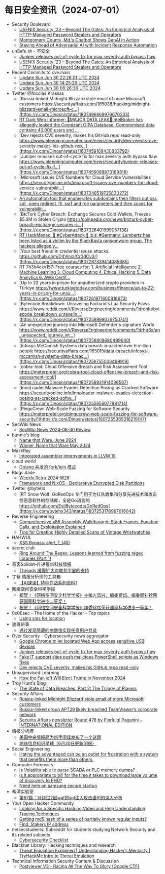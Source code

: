 # 每日安全资讯（2024-07-01）

- Security Boulevard
  - [USENIX Security ’23 – Beyond The Gates: An Empirical Analysis of HTTP-Managed Password Stealers and Operators](https://securityboulevard.com/2024/06/usenix-security-23-beyond-the-gates-an-empirical-analysis-of-http-managed-password-stealers-and-operators/)
  - [Montgomery County, Md.’s Chatbot Shows GenAI in Action](https://securityboulevard.com/2024/06/montgomery-county-md-s-chatbot-shows-genai-in-action/)
  - [Staying Ahead of Adversarial AI with Incident Response Automation](https://securityboulevard.com/2024/06/staying-ahead-of-adversarial-ai-with-incident-response-automation/)
- unSafe.sh - 不安全
  - [Juniper releases out-of-cycle fix for max severity auth bypass flaw](https://buaq.net/go-247999.html)
  - [USENIX Security ’23 – Beyond The Gates: An Empirical Analysis of HTTP-Managed Password Stealers and Operators](https://buaq.net/go-248007.html)
- Recent Commits to cve:main
  - [Update Sun Jun 30 22:26:01 UTC 2024](https://github.com/trickest/cve/commit/337e5e373c1218981ff14bf88df32643692d0f8b)
  - [Update Sun Jun 30 14:25:26 UTC 2024](https://github.com/trickest/cve/commit/223874d7ee21d789de966fc2e7cf4794cf9c473b)
  - [Update Sun Jun 30 06:26:36 UTC 2024](https://github.com/trickest/cve/commit/4f0cce37c20a31b0b9f13d099cad58d4b7d6c5b4)
- Twitter @Nicolas Krassas
  - [Russia-linked Midnight Blizzard stole email of more Microsoft customers https://securityaffairs.com/165038/hacking/midnight-blizzard-email-microsoft-c...](https://x.com/Dinosn/status/1807496869976670233)
  - [RT Dark Web Informer: 🚨MAJOR DATA LEAK🚨IntelBroker has allegedly leaked the Cognizant OIPA Database. Compromised data contains 40,000 users and ...](https://x.com/Dinosn/status/1807495763749949710)
  - [Dev rejects CVE severity, makes his GitHub repo read-only https://www.bleepingcomputer.com/news/security/dev-rejects-cve-severity-makes-his-github-rep...](https://x.com/Dinosn/status/1807459168430833792)
  - [Juniper releases out-of-cycle fix for max severity auth bypass flaw https://www.bleepingcomputer.com/news/security/juniper-releases-out-of-cycle-fix-f...](https://x.com/Dinosn/status/1807459088873189816)
  - [Microsoft Issues CVE Numbers for Cloud Service Vulnerabilities https://securityonline.info/microsoft-issues-cve-numbers-for-cloud-service-vulnerabilit...](https://x.com/Dinosn/status/1807348519725830272)
  - [An automation tool that enumerates subdomains then filters out xss, sqli, open redirect, lfi, ssrf and rce parameters and then scans for vulnerabiliti...](https://x.com/Dinosn/status/1807330321492234607)
  - [BtcTurk Cyber Breach: Exchange Secures Cold Wallets, Freezes $5.3M in Stolen Crypto https://coinpedia.org/news/btcturk-cyber-breach-exchange-secures-c...](https://x.com/Dinosn/status/1807326401999057138)
  - [RT HackManac: 🚨 #CyberAttack 🚨 🇩🇪 #Germany: Lambertz has been listed as a victim by the BlackBasta ransomware group. The hackers allegedly...](https://x.com/Dinosn/status/1807308981137784948)
  - [Your best friend in credential reuse attacks. https://github.com/D4Vinci/Cr3dOv3r](https://x.com/Dinosn/status/1807287339414085685)
  - [RT 7h3h4ckv157: Free courses for: 1. Artificial Intelligence 2. Machine Learning 3. Cloud Computing 4. Ethical Hacking 5. Data Analytics 6. AWS Certif...](https://x.com/Dinosn/status/1807308736316252340)
  - [Up to 22 years in prison for unauthorized crypto providers in Türkiye https://www.turkiyetoday.com/business/finance/up-to-22-years-in-prison-for-unau...](https://x.com/Dinosn/status/1807261971600818673)
  - [Bytecode Breakdown: Unraveling Factorio's Lua Security Flaws https://www.reddit.com/r/ReverseEngineering/comments/1drdnlu/bytecode_breakdown_unravelin...](https://x.com/Dinosn/status/1807259998029750741)
  - [An unexpected journey into Microsoft Defender's signature World https://www.reddit.com/r/ReverseEngineering/comments/1drhq8x/an_unexpected_journey_int...](https://x.com/Dinosn/status/1807259808690499640)
  - [Infosys McCamish Systems data breach impacted over 6 million people https://securityaffairs.com/165015/data-breach/infosys-mccamish-systems-data-breac...](https://x.com/Dinosn/status/1807259755003498919)
  - [cobra-tool: Cloud Offensive Breach and Risk Assessment Tool https://meterpreter.org/cobra-tool-cloud-offensive-breach-and-risk-assessment-tool/](https://x.com/Dinosn/status/1807258921914036567)
  - [InnoLoader Malware Evades Detection Posing as Cracked Software https://securityonline.info/innoloader-malware-evades-detection-posing-as-cracked-softw...](https://x.com/Dinosn/status/1807255656077881714)
  - [PinguCrew: Web-Scale Fuzzing for Software Security https://meterpreter.org/pingucrew-web-scale-fuzzing-for-software-security/](https://x.com/Dinosn/status/1807255365316219147)
- SecWiki News
  - [SecWiki News 2024-06-30 Review](http://www.sec-wiki.com/?2024-06-30)
- bunnie's blog
  - [Name that Ware, June 2024](https://www.bunniestudios.com/blog/2024/name-that-ware-june-2024/)
  - [Winner, Name that Ware May 2024](https://www.bunniestudios.com/blog/2024/winner-name-that-ware-may-2024/)
- MaskRay
  - [Integrated assembler improvements in LLVM 19](https://maskray.me/blog/2024-06-30-integrated-assembler-improvements-in-llvm-19)
- cloud world
  - [Golang 并发的  fork/join 模式](https://cloudsjhan.github.io/2024/06/30/Golang-%E5%B9%B6%E5%8F%91%E7%9A%84-fork-join-%E6%A8%A1%E5%BC%8F/)
- Blogs  dade
  - [Weekly Retro 2024-W26](https://0xda.de/blog/2024/06/weekly-retro-2024-w26/)
  - [Framework and NixOS - Declarative Encrypted Disk Partitions](https://0xda.de/blog/2024/06/framework-and-nixos-declarative-encrypted-disk-partitions/)
- Twitter @bytehx
  - [RT Snow Wolf: GoRedOps 专门用于为红队收集和分享先进技术和攻击性恶意软件的存储库，全是Go语言的 https://github.com/EvilBytecode/GoRedOps](https://x.com/bytehx343/status/1807253176997016042)
- Reverse Engineering
  - [Comprehensive x86 Assembly Walkthrough: Stack Frames, Function Calls, and Exploitation Explained](https://www.reddit.com/r/ReverseEngineering/comments/1dseijq/comprehensive_x86_assembly_walkthrough_stack/)
  - [Tips for Creating Highly Detailed Scans of Vintage Wristwatches](https://www.reddit.com/r/ReverseEngineering/comments/1dscwwn/tips_for_creating_highly_detailed_scans_of/)
- HAHWUL
  - [XSS Bypass: alert_?_(45)](https://www.hahwul.com/2024/06/30/xss-bypass-something-between-function-name-and-parentheses/)
- secret club
  - [Ring Around The Regex: Lessons learned from fuzzing regex libraries (Part 1)](https://secret.club/2024/06/30/ring-around-the-regex-1.html)
- 奇客Solidot–传递最新科技情报
  - [Threads 缓慢扩大对联邦宇宙的支持](https://www.solidot.org/story?sid=78564)
- 丁爸 情报分析师的工具箱
  - [【AI速读】特种作战系列资料1](https://mp.weixin.qq.com/s?__biz=MzI2MTE0NTE3Mw==&mid=2651144679&idx=1&sn=375ad39ed92c64a24a4692a54b60028e&chksm=f1af36ddc6d8bfcbf816e705ed4b8837e1479df2d6964d7f322aefa82e831972d21b05abffac&scene=58&subscene=0#rd)
- 网络空间安全科学学报
  - [祝贺！《网络空间安全科学学报》主编方滨兴、编委贾焰、编委顾钊铨荣获国家科学进步二等奖！](https://mp.weixin.qq.com/s?__biz=MzI0NjU2NDMwNQ==&mid=2247500864&idx=1&sn=5fa4ff19d6cf71bb9d00bbeac1415f28&chksm=e9bfd0fedec859e81c28d2d3b0b9e7e89fff60d7ca255d0b56989d92cacc225d2fc29aad26a2&scene=58&subscene=0#rd)
  - [祝贺！《网络空间安全科学学报》编委徐恪荣获国家科学进步一等奖！](https://mp.weixin.qq.com/s?__biz=MzI0NjU2NDMwNQ==&mid=2247500864&idx=2&sn=a5c6009ce7bb1df2afe1a18518d96940&chksm=e9bfd0fedec859e801fa08f1d378d415354605fc7802b36e5679949860bd5b999e243ac12193&scene=58&subscene=0#rd)
- 0x00sec - The Home of the Hacker - Top topics
  - [Using sms for location](https://0x00sec.org/t/using-sms-for-location/41153)
- 迪哥讲事
  - [通过发现隐藏的参数值实现任意用户登录](https://mp.weixin.qq.com/s?__biz=MzIzMTIzNTM0MA==&mid=2247495081&idx=1&sn=bbedbdda8aebf0ca497b07f09fc53498&chksm=e8a5e7cadfd26edc5f2ff86366a9eb69fa225574d4579f264b1d06b8802ab03d228e05798737&scene=58&subscene=0#rd)
- Over Security - Cybersecurity news aggregator
  - [Google Chrome to let Isolated Web App access sensitive USB devices](https://www.bleepingcomputer.com/news/google/google-chrome-to-let-isolated-web-app-access-sensitive-usb-devices/)
  - [Juniper releases out-of-cycle fix for max severity auth bypass flaw](https://www.bleepingcomputer.com/news/security/juniper-releases-out-of-cycle-fix-for-max-severity-auth-bypass-flaw/)
  - [Fake IT support sites push malicious PowerShell scripts as Windows fixes](https://www.bleepingcomputer.com/news/security/fake-it-support-sites-push-malicious-powershell-scripts-as-windows-fixes/)
  - [Dev rejects CVE severity, makes his GitHub repo read-only](https://www.bleepingcomputer.com/news/security/dev-rejects-cve-severity-makes-his-github-repo-read-only/)
- Unsupervised Learning
  - [How the Far-left Will Elect Trump in November 2024](https://danielmiessler.com/p/farleft-will-elect-trump-november-2024)
- Troy Hunt's Blog
  - [The State of Data Breaches, Part 2: The Trilogy of Players](https://www.troyhunt.com/the-state-of-data-breaches-part-2-the-trilogy-of-players/)
- Security Affairs
  - [Russia-linked Midnight Blizzard stole email of more Microsoft customers](https://securityaffairs.com/165038/hacking/midnight-blizzard-email-microsoft-customers.html)
  - [Russia-linked group APT29 likely breached TeamViewer’s corporate network](https://securityaffairs.com/165025/hacking/russia-linked-group-apt29-teamviewer.html)
  - [Security Affairs newsletter Round 478 by Pierluigi Paganini – INTERNATIONAL EDITION](https://securityaffairs.com/165020/breaking-news/security-affairs-newsletter-round-478-by-pierluigi-paganini-international-edition.html)
- 情报分析师
  - [美国中央情报局为新手间谍发布了一个谜题](https://mp.weixin.qq.com/s?__biz=MzA3Mjc1MTkwOA==&mid=2650551746&idx=1&sn=ea49f8c94354a6f4d6d4dbd53a9a7872&chksm=87111b89b066929f6aa061952b1e134a4f13c568f0c33f860c97d5c6761530e00116a55afdf8&scene=58&subscene=0#rd)
  - [地缘信息知识星球（6月30日更新明细）](https://mp.weixin.qq.com/s?__biz=MzA3Mjc1MTkwOA==&mid=2650551746&idx=2&sn=f15b79f6175254675bab24bdc7ffd0b4&chksm=87111b89b066929f5d8c93e657b0011c2f6ee4462a33647491ece73ae39df20acfa334299f51&scene=58&subscene=0#rd)
- Social Engineering
  - [Hating the advantaged can be an outlet for frustration with a system that benefits them more than others.](https://www.reddit.com/r/SocialEngineering/comments/1dsdkhy/hating_the_advantaged_can_be_an_outlet_for/)
- Computer Forensics
  - [Is Volatility able to parse SCADA or PLC memory dumps?](https://www.reddit.com/r/computerforensics/comments/1drp40x/is_volatility_able_to_parse_scada_or_plc_memory/)
  - [Is it appropriate to bill for the time it takes to download large volume of discovery to EHD?](https://www.reddit.com/r/computerforensics/comments/1drsos7/is_it_appropriate_to_bill_for_the_time_it_takes/)
  - [Need help on samsung secure startup](https://www.reddit.com/r/computerforensics/comments/1drq98p/need_help_on_samsung_secure_startup/)
- 希潭实验室
  - [第97篇：对绕过2层waf的sql注入攻击语句的深入分析](https://mp.weixin.qq.com/s?__biz=MzkzMjI1NjI3Ng==&mid=2247486788&idx=1&sn=409fdf8714cc64036417e141e740c35c&chksm=c25fc23ff5284b29bedf2fafd5f743e9eaaacfedd2a4959810dc41b57b327e297681a3015406&scene=58&subscene=0#rd)
- Your Open Hacker Community
  - [Looking for a Specific Hacking Video and Help Understanding Tracing Techniques](https://www.reddit.com/r/HowToHack/comments/1ds19ex/looking_for_a_specific_hacking_video_and_help/)
  - [Getting md5 hash of a series of partially known regular inputs?](https://www.reddit.com/r/HowToHack/comments/1dros58/getting_md5_hash_of_a_series_of_partially_known/)
  - [Find. Stakers IP address](https://www.reddit.com/r/HowToHack/comments/1drud67/find_stakers_ip_address/)
- netsecstudents: Subreddit for students studying Network Security and its related subjects
  - [Cybersecurity Checklist](https://www.reddit.com/r/netsecstudents/comments/1ds6csd/cybersecurity_checklist/)
- Blackhat Library: Hacking techniques and research
  - [Threat Emulation Explained | Understanding Hacker’s Mentality | TryHackMe Intro to Threat Emulation](https://www.reddit.com/r/blackhat/comments/1ds1b6u/threat_emulation_explained_understanding_hackers/)
- Technical Information Security Content & Discussion
  - [Postviewer V3 - Racing All The Way To Glory (Google CTF)](https://www.reddit.com/r/netsec/comments/1dsb9ri/postviewer_v3_racing_all_the_way_to_glory_google/)
